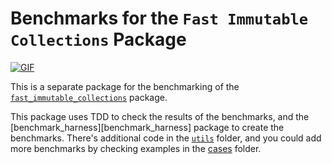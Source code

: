 # Benchmarks for the `Fast Immutable Collections` Package

[![GIF][gif]][benchmark_app]

This is a separate package for the benchmarking of the [`fast_immutable_collections`][fast_immutable_collections] package.

This package uses TDD to check the results of the benchmarks, and the [benchmark_harness][benchmark_harness] package to create the benchmarks. There's additional code in the [`utils`][utils] folder, and you could add more benchmarks by checking examples in the [cases][cases] folder.


[benchmark_app]: https://github.com/marcglasberg/fast_immutable_collections/tree/master/example/benchmark/benchmark_app
[cases]: https://github.com/marcglasberg/fast_immutable_collections/tree/master/example/benchmark/lib/src/cases
[gif]: https://raw.githubusercontent.com/marcglasberg/fast_immutable_collections/master/assets/demo.gif
[fast_immutable_collections]: https://github.com/marcglasberg/fast_immutable_collections
[utils]: https://github.com/marcglasberg/fast_immutable_collections/tree/master/example/benchmark/lib/src/utils

